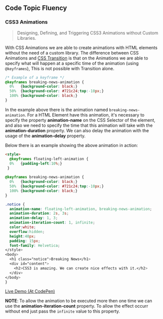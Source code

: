 ## Code Topic Fluency 

### CSS3 Animations
> Designing, Defining, and Triggering CSS3 Animations without Custom Libraries.

With CSS Animations we are able to create animations with HTML elements without the need of a custom library. The difference between CSS Animations and [CSS Transition](../css3-transitions/README.md) is that on the Animations we are able to specify what will happen at a specific time of the animation (using `@keyframes`), This is not possible with Transition alone.

````css
/* Example of a keyframe */
@keyframes breaking-news-animation {
  0%   {background-color: black;}
  50%  {background-color: #721c24;top:-10px;}
  100% {background-color: black;}
}
````

In the example above there is the animation named `breaking-news-animation`. For a HTML Element have this animation, it's necessary to specify the property **animation-name** on the CSS Selector of the element, and also we need to specify the time that this animation will take with the **animation-duration** property. We can also delay the animation with the usage of the **animation-delay** property.

Below there is an example showing the above animation in action:

````html
<style>
  @keyframes floating-left-animation {
  0%   {padding-left:10%;}
 }
  
@keyframes breaking-news-animation {
  0%   {background-color: black;}
  50%  {background-color: #721c24;top:-10px;}
  100% {background-color: black;}
}

.notice {
  animation-name: floating-left-animation, breaking-news-animation;
  animation-duration: 2s, 3s;
  animation-delay: 1, 3;
  animation-iteration-count: 1, infinite;
  color:white;
  overflow:hidden;
  height:40px; 
  padding: 15px;
  font-family: Helvetica;
</style>
<body>
  <h1 class="notice">Breaking News</h1>
  <div id="content">
    <h2>CSS3 is amazing. We can create nice effects with it.</h2>
  </div>
</body>
}
````
<a href="https://codepen.io/glaucioso/pen/XGqeeR" target="_blank">Live Demo (At CodePen)</a>

**NOTE**: To allow the animation to be executed more then one time we can use the **animation-iteration-count** property. To allow the effect occurr without end just pass the `infinite` value to this property.
